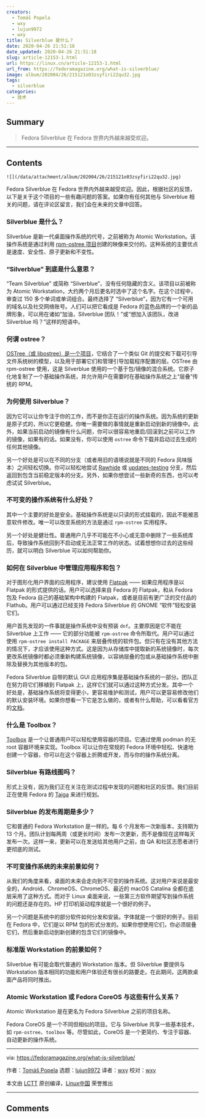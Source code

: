 ```yaml
---
creators:
  - Tomáš Popela
  - wxy
  - lujun9972
  - wxy
title: Silverblue 是什么？
date: 2020-04-26 21:51:18
date_updated: 2020-04-26 21:51:18
slug: article-12153-1.html
url: https://linux.cn/article-12153-1.html
url_from: https://fedoramagazine.org/what-is-silverblue/
image: album/202004/26/215121o03zsyfiri22qu32.jpg
tags:
  - silverblue
categories:
  - 技术
---
```


## Summary

> Fedora Silverblue 在 Fedora 世界内外越来越受欢迎。

***

<!-- more -->

## Contents

`![](/data/attachment/album/202004/26/215121o03zsyfiri22qu32.jpg)`

Fedora Silverblue 在 Fedora 世界内外越来越受欢迎。因此，根据社区的反馈，以下是关于这个项目的一些有趣问题的答案。如果你有任何其他与 Silverblue 相关的问题，请在评论区留言，我们会在未来的文章中回答。

### Silverblue 是什么？

Silverblue 是新一代桌面操作系统的代号，之前被称为 Atomic Workstation。该操作系统是通过利用 [rpm-ostree 项目](https://rpm-ostree.readthedocs.io/en/latest/)创建的映像来交付的。这种系统的主要优点是速度、安全性、原子更新和不变性。

### “Silverblue” 到底是什么意思？

“Team Silverblue” 或简称 “Silverblue”，没有任何隐藏的含义。该项目以前被称为 Atomic Workstation，大约两个月后更名时选中了这个名字。在这个过程中，审查过 150 多个单词或单词组合。最终选择了 “Silverblue”，因为它有一个可用的域名以及社交网络账号。人们可以把它看成是 Fedora 的蓝色品牌的一个新的品牌形象，可以用在诸如“加油，Silverblue 团队！”或“想加入该团队，改进 Silverblue 吗？”这样的短语中。

### 何谓 ostree？

[OSTree（或 libostree）是一个项目](https://ostree.readthedocs.io/en/latest/)，它结合了一个类似 Git 的提交和下载可引导文件系统树的模型，以及用于部署它们和管理引导加载程序配置的层。OSTree 由 rpm-ostree 使用，这是 Silverblue 使用的一个基于包/镜像的混合系统。它原子化地复制了一个基础操作系统，并允许用户在需要时在基础操作系统之上“层叠”传统的 RPM。

### 为何使用 Silverblue？

因为它可以让你专注于你的工作，而不是你正在运行的操作系统。因为系统的更新是原子式的，所以它更稳健。你唯一需要做的事情就是重新启动到新的镜像中。此外，如果当前启动的镜像有什么问题，你可以很容易地重启/回滚到之前可以工作的镜像，如果有的话。如果没有，你可以使用 `ostree` 命令下载并启动过去生成的任何其他镜像。

另一个好处是可以在不同的分支（或者用旧的语境说就是不同的 Fedora 风味版本）之间轻松切换。你可以轻松地尝试 [Rawhide](https://fedoraproject.org/wiki/Releases/Rawhide) 或 [updates-testing](https://fedoraproject.org/wiki/QA:Updates_Testing) 分支，然后返回到包含当前稳定版本的分支。另外，如果你想尝试一些新奇的东西，也可以考虑试试 Silverblue。

### 不可变的操作系统有什么好处？

其中一个主要的好处是安全。基础操作系统是以只读的形式挂载的，因此不能被恶意软件修改。唯一可以改变系统的方法是通过 `rpm-ostree` 实用程序。

另一个好处是健壮性。普通用户几乎不可能在不小心或无意中删除了一些系统库后，导致操作系统回到不启动或无法正常工作的状态。试着想想你过去的这些经历，就可以明白 Silverblue 可以如何帮助你。

### 如何在 Silverblue 中管理应用程序和包？

对于图形化用户界面的应用程序，建议使用 [Flatpak](https://flatpak.org/) —— 如果应用程序是以 Flatpak 的形式提供的话。用户可以选择来自 Fedora 的 Flatpak，和从 Fedora 包及 Fedora 自己的基础架构中构建的 Flatpak，或者是目前有更广泛的交付品的 Flathub。用户可以通过已经支持 Fedora Silverblue 的 GNOME “软件”轻松安装它们。

用户首先发现的一件事就是操作系统中没有预装 `dnf`。主要原因是它不能在 Silverblue 上工作 —— 它的部分功能被 `rpm-ostree` 命令所取代。用户可以通过使用 `rpm-ostree install PACKAGE` 来层叠传统的软件包。但只有在没有其他方法的情况下，才应该使用这种方式。这是因为从存储库中提取新的系统镜像时，每次更改系统镜像时都必须重新构建系统镜像，以容纳层叠的包或从基础操作系统中删除及替换为其他版本的包。

Fedora Silverblue 自带的默认 GUI 应用程序集是基础操作系统的一部分。团队正在努力将它们移植到 Flatpak 上，这样它们就可以通过这种方式分发。其中一个好处是，基础操作系统将变得更小，更容易维护和测试，用户可以更容易修改他们的默认安装环境。如果你想看一下它是怎么做的，或者有什么帮助，可以看看官方的[文档](https://docs.fedoraproject.org/en-US/flatpak/tutorial/)。

### 什么是 Toolbox？

[Toolbox](https://github.com/debarshiray/toolbox) 是一个让普通用户可以轻松使用容器的项目。它通过使用 podman 的无 root 容器环境来实现。Toolbox 可以让你在常规的 Fedora 环境中轻松、快速地创建一个容器，你可以在这个容器上折腾或开发，而与你的操作系统分离。

### Silverblue 有路线图吗？

形式上没有，因为我们正在关注在测试过程中发现的问题和社区的反馈。我们目前正在使用 Fedora 的 [Taiga](https://teams.fedoraproject.org/project/silverblue/) 来进行规划。

### Silverblue 的发布周期是多少？

它和普通的 Fedora Workstation 是一样的。每 6 个月发布一次新版本，支持期为 13 个月。团队计划每两周（或更长时间）发布一次更新，而不是像现在这样每天发布一次。这样一来，更新可以在发送给其他用户之前，由 QA 和社区志愿者进行更彻底的测试。

### 不可变操作系统的未来前景如何？

从我们的角度来看，桌面的未来会走向到不可变的操作系统。这对用户来说是最安全的，Android、ChromeOS、ChromeOS、最近的 macOS Catalina 全都在底层采用了这种方式。而对于 Linux 桌面来说，一些第三方软件期望写到操作系统的问题还是存在的。HP 打印机驱动程序就是一个很好的例子。

另一个问题是系统中的部分软件如何分发和安装。字体就是一个很好的例子。目前在 Fedora 中，它们是以 RPM 包的形式分发的。如果你想使用它们，你必须层叠它们，然后重新启动到新创建的包含它们的镜像中。

### 标准版 Workstation 的前景如何？

Silverblue 有可能会取代普通的 Workstation 版本。但 Silverblue 要提供与 Workstation 版本相同的功能和用户体验还有很长的路要走。在此期间，这两款桌面产品将同时推出。

### Atomic Workstation 或 Fedora CoreOS 与这些有什么关系？

Atomic Workstation 是在更名为 Fedora Silverblue 之前的项目名称。

Fedora CoreOS 是一个不同但相似的项目。它与 Silverblue 共享一些基本技术，如 `rpm-ostree`、`toolbox` 等。尽管如此，CoreOS 是一个更简约、专注于容器、自动更新的操作系统。

---

via: <https://fedoramagazine.org/what-is-silverblue/>

作者：[Tomáš Popela](https://fedoramagazine.org/author/tpopela/) 选题：[lujun9972](https://github.com/lujun9972) 译者：[wxy](https://github.com/wxy) 校对：[wxy](https://github.com/wxy)

本文由 [LCTT](https://github.com/LCTT/TranslateProject) 原创编译，[Linux中国](https://linux.cn/) 荣誉推出

***

## Comments
